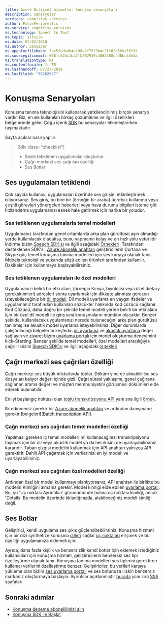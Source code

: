 ```yaml
---
title: Azure Bilişsel hizmetler konuşma senaryoları
description: Senaryolar
services: cognitive-services
author: PanosPeriorellis
ms.service: cognitive-services
ms.technology: Speech to Text
ms.topic: article
ms.date: 07/02/2018
ms.author: panosper
ms.openlocfilehash: 3ec5fede8b4e196a2f7573b4c2f202d589a55f32
ms.sourcegitcommit: 068fc623c1bb7fb767919c4882280cad8bc33e3a
ms.translationtype: MT
ms.contentlocale: tr-TR
ms.lasthandoff: 07/27/2018
ms.locfileid: "39282677"
---
```

# <a name="speech-scenarios"></a>Konuşma Senaryoları

Konuşma tanıma teknolojisini kullanarak yetkilendirilmiş birçok senaryo vardır. Biz, en sık kullanılan birkaç çözümleme ve ilgili özellikleri belgelerinde gelin. Çoğu içerik [SDK](speech-sdk.md) bu senaryolar etkinleştirirken taşımaktadır.

Sayfa açıklar nasıl yapılır:
> [!div class="checklist"]
> * Sesle tetiklenen uygulamalar oluşturun
> * Çağrı merkezi ses çağrıları özelliği
> * Ses Botlar

## <a name="voice-triggered-apps"></a>Ses uygulamaları tetiklendi

Çok sayıda kullanıcı, uygulamaları üzerinde ses girişini etkinleştirmek istiyorsanız. Ses giriş, bu bire bir (örneğin bir araba) ücretsiz kullanma veya çeşitli görevleri yönergeleri haberleri veya hava durumu bilgileri isteme gibi hızlandırma uygulamanızı esnek hale getirmek için harika bir yoludur. 

### <a name="voice-triggered-apps-with-baseline-models"></a>Ses tetiklenen uygulamalarla temel modelleri

Uygulamanız tarafından genel ortamlarda arka plan gürültüsü aşırı olmadığı yerde kullanılacak olacaksa, bunu yapmanın kolay ve en hızlı yolu yeterlidir indirme bizim [Speech SDK'sı](speech-sdk.md) ve ilgili aşağıdaki [ Örnekleri](quickstart-csharp-dotnet-windows.md). Tarafından desteklenen SDK'sı, [Azure abonelik anahtarı](https://azure.microsoft.com/try/cognitive-services/) geliştiricilerin Cortana ve Skype güç temel konuşma tanıma modelleri için ses karşıya olanak tanır. Mdoels teknoloji ve yukarıda sözü edilen ürünleri tarafından kullanılır. Dakikalar için kullanmaya başlayabilirsiniz.

### <a name="voice-triggered-apps-with-custom-models"></a>Ses tetiklenen uygulamaları ile özel modelleri

Uygulamanızı belirli bir etki alanı, (örneğin Kimya, biyolojisi veya özel dietary gereksinimleri) adresleri sonra uyarlamak için dikkate alınması gereken isteyebileceğiniz bir [dil modeli](how-to-customize-language-model.md). Dil modeli uyarlama en yaygın ifadeler ve uygulamanız tarafından kullanılan sözcükler hakkında kod çözücü sağlanır. Kod Çözücü, daha doğru bir şekilde temel modeli yerine belirli bir etki alanı için bir özel dil modeli ile giriş sesi konuşmaların mümkün olacaktır. Benzer şekilde, kullanılacak uygulamanızı nerede bulunacağını arka plan gürültüsü tanınmış ise akustik model uyarlama isteyebilirsiniz. Diğer durumlarda çalıştırılacağı belgelerini keşfedin [dil uyarlama](how-to-customize-language-model.md) ve [akustik uyarlama](how-to-customize-acoustic-models.md) değer sağlayın ve ziyaret bizim [uyarlama portalı](https://customspeech.ai) için model oluşturma deneyimini kick-Starting. Benzer şekilde temel modelleri, özel modelleri aracılığıyla çağrılır bizim [Speech SDK'sı](speech-sdk.md) ve ilgili aşağıdaki [örnekleri](quickstart-csharp-dotnet-windows.md).

## <a name="transcribe-call-center-audio-calls"></a>Çağrı merkezi ses çağrıları özelliği

Çağrı merkezi ses büyük miktarlarda toplar. Döküm yine de alınabilir bu ses dosyaları kalıyor değeri içinde gizli. Çağrı süresi yaklaşımı, genel çağırana sağlanan arama değeri ve müşteri memnuniyetini görüşmesi dökümleri elde ederek bulunabilir.

En iyi başlangıç noktası olan [toplu transkripsiyonu API](batch-transcription.md) yanı sıra ilgili [örnek](https://github.com/PanosPeriorellis/Speech_Service-BatchTranscriptionAPI).

İlk edinmeniz gerekir bir [Azure abonelik anahtarı](https://azure.microsoft.com/try/cognitive-services/) ve ardından danışmanız gerekir [belgeleri]([Batch transcription API](batch-transcription.md)).

### <a name="transcribe-call-center-audio-calls-with-baseline-models"></a>Çağrı merkezi ses çağrıları temel modelleri özelliği

Yapılması gereken iç temel modelleri mi kullanacağınızı transkripsiyonu taşımak için bir dil veya akustik model ya da her ikisini de uyarlayabilirsiniz kararıdır. Taban çizgisi modelini kullanmak için API anahtarı yalnızca API gerektirir. Dahili API çağırmak için verilerinizi en iyi modeli ve uyarlayabilirsiniz.

### <a name="transcribe-call-center-audio-calls-with-custom-models"></a>Çağrı merkezi ses çağrıları özel modelleri özelliği

Ardından özel bir model kullanmayı planlıyorsanız, API anahtarı ile birlikte bu modelin Kimliğini almanız gerekir. Model kimliği elde edilen [uyarlama portalı](https://customspeech.ai). Bu, şu 'Uç noktası Ayrıntıları' görünümünde bulma uç noktası kimliği, ancak 'Details' Bu modelin üzerinde tıkladığınızda, alabileceğiniz modeli kimliği değil.

## <a name="voice-bots"></a>Ses Botlar

Geliştirici, kendi uygulama ses çıkış güçlendirebilirsiniz. Konuşma hizmeti için bir dizi synthetize konuşma [dilleri](supported-languages.md) sağlar [uç noktaları](rest-apis.md) erişmek ve bu özelliği uygulamanıza eklemek için.

Ayrıca, daha fazla kişilik ve benzersizlik kendi botlar için eklemek istediğiniz kullanıcıları için konuşma hizmeti, geliştiricilerin benzersiz ses tipi özelleştirme olanak tanır. Konuşma tanıma modelleri ses tiplerini gerektiren kullanıcı verilerini özelleştirme benzer. Geliştiriciler, bu verileri karşıya yükleme olan bizim [ses uyarlama portalı](https://customspeech.ai) ve ses botunuza ilişkin benzersiz markanız oluşturmaya başlayın. Ayrıntılar açıklanmıştır [burada](how-to-text-to-speech.md) yanı sıra [SSS](faq-text-to-speech.md) sayfaları 

## <a name="next-steps"></a>Sonraki adımlar

* [Konuşma deneme aboneliğinizi alın](https://azure.microsoft.com/try/cognitive-services/)
* [Konuşma SDK ile Başlat](speech-sdk.md)
